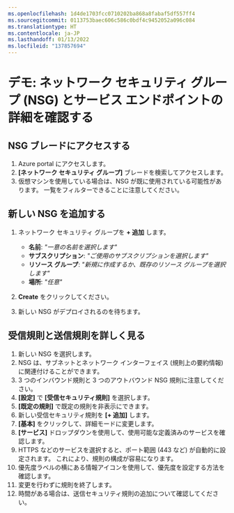 ```yaml
---
ms.openlocfilehash: 1d4de1703fcc0710202ba868a8fabaf5df557ff4
ms.sourcegitcommit: 0113753baec606c586c0bdf4c9452052a096c084
ms.translationtype: HT
ms.contentlocale: ja-JP
ms.lasthandoff: 01/13/2022
ms.locfileid: "137857694"
---
```

# <a name="demonstration-explore-network-security-groups-nsgs-and-service-endpoints"></a>デモ: ネットワーク セキュリティ グループ (NSG) とサービス エンドポイントの詳細を確認する

## <a name="access-the-nsgs-blade"></a>NSG ブレードにアクセスする

1. Azure portal にアクセスします。
2. **[ネットワーク セキュリティ グループ]** ブレードを検索してアクセスします。
3. 仮想マシンを使用している場合は、NSG が既に使用されている可能性があります。 一覧をフィルターできることに注意してください。

## <a name="add-a-new-nsg"></a>新しい NSG を追加する

1. ネットワーク セキュリティ グループを **+ 追加** します。

    + **名前**: *"一意の名前を選択します"*
    + **サブスクリプション**: *"ご使用のサブスクリプションを選択します"*
    + **リソース グループ**: *"新規に作成するか、既存のリソース グループを選択します"*
    + **場所**: *"任意"*

2. **Create** をクリックしてください。

3. 新しい NSG がデプロイされるのを待ちます。

## <a name="explore-inbound-and-outbound-rules"></a>受信規則と送信規則を詳しく見る

1. 新しい NSG を選択します。
2. NSG は、サブネットとネットワーク インターフェイス (規則上の要約情報) に関連付けることができます。
3. 3 つのインバウンド規則と 3 つのアウトバウンド NSG 規則に注意してください。
4. **[設定]** で **[受信セキュリティ規則]** を選択します。
5. **[既定の規則]** で既定の規則を非表示にできます。
6. 新しい受信セキュリティ規則を **[+ 追加]** します。
7. **[基本]** をクリックして、詳細モードに変更します。
8. **[サービス]** ドロップダウンを使用して、使用可能な定義済みのサービスを確認します。
9. HTTPS などのサービスを選択すると、ポート範囲 (443 など) が自動的に設定されます。 これにより、規則の構成が容易になります。
10. 優先度ラベルの横にある情報アイコンを使用して、優先度を設定する方法を確認します。
11. 変更を行わずに規則を終了します。 
12. 時間がある場合は、送信セキュリティ規則の追加について確認してください。